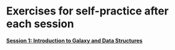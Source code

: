 Exercises for self-practice after each session
==============================================

[**Session 1: Introduction to Galaxy and Data Structures**](https://github.com/sumeetpalsingh/NGS_course/blob/master/Exercises/Session1_Exercise.md)
